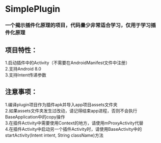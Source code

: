 # SimplePlugin
### 一个揭示插件化原理的项目，代码量少非常适合学习，仅用于学习插件化原理
## 项目特性：
1.启动插件中的Activity（不需要在AndroidManifest文件中注册）  
2.支持Android 8.0  
3.支持Intent传递参数

## 注意事项：
1.编译plugin项目作为插件apk并导入app项目assets文件夹  
2.如果assets文件夹发生过改动，请记得结束app进程，否则不会执行BaseApplication中的copy操作  
3.在插件Activity中需要使用Context的地方，请使用mProxyActivity代替  
4.在插件Activity中启动另一个插件Activity时，请使用BaseActivity中的startActivity(Intent intent, String className)方法